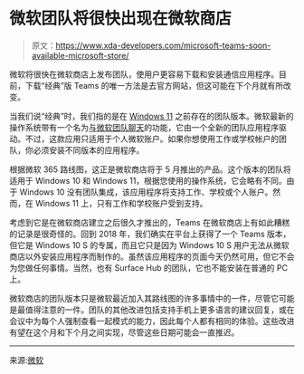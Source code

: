 # 微软团队将很快出现在微软商店

> 原文：<https://www.xda-developers.com/microsoft-teams-soon-available-microsoft-store/>

微软将很快在微软商店上发布团队，使用户更容易下载和安装通信应用程序。目前，下载“经典”版 Teams 的唯一方法是去官方网站，但这可能在下个月就有所改变。

当我们说“经典”时，我们指的是在 [Windows 11](https://www.xda-developers.com/windows-11/) 之前存在的团队版本。微软最新的操作系统带有一个名为[与微软团队聊天](https://www.xda-developers.com/windows-11-teams-chat/)的功能，它由一个全新的团队应用程序驱动。不过，这款应用只适用于个人微软账户。如果你想使用工作或学校帐户的团队，你必须安装不同版本的应用程序。

根据微软 365 路线图，这正是微软商店将于 5 月推出的产品。这个版本的团队将适用于 Windows 10 和 Windows 11，根据您使用的操作系统，它会略有不同。由于 Windows 10 没有团队集成，该应用程序将支持工作、学校或个人账户。然而，在 Windows 11 上，只有工作和学校账户受到支持。

考虑到它是在微软商店建立之后很久才推出的，Teams 在微软商店上有如此糟糕的记录是很奇怪的。回到 2018 年，我们确实在平台上获得了一个 Teams 版本，但它是 Windows 10 S 的专属，而且它只是因为 Windows 10 S 用户无法从微软商店以外安装应用程序而制作的。虽然该应用程序的页面今天仍然可用，但它不会为您做任何事情。当然，也有 Surface Hub 的团队，它也不能安装在普通的 PC 上。

微软商店的团队版本只是微软最近加入其路线图的许多事情中的一件，尽管它可能是最值得注意的一件。团队的其他改进包括支持手机上更多语言的建议回复，或在会议中为每个人强制查看一起模式的能力，因此每个人都有相同的体验。这些改进有望在这个月和下个月之间实现，尽管这些日期可能会一直推迟。

* * *

来源:[微软](https://www.microsoft.com/en-in/microsoft-365/roadmap?filters=&searchterms=94577)